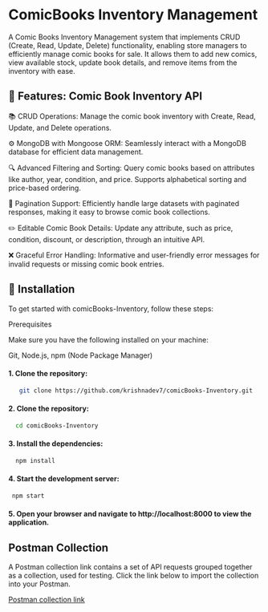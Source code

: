 # ComicBooks Inventory Management

A Comic Books Inventory Management system that implements CRUD (Create, Read, Update, Delete) functionality, enabling store managers to efficiently manage comic books for sale. It allows them to add new comics, view available stock, update book details, and remove items from the inventory with ease.

## 🚀 Features: Comic Book Inventory API

📚 CRUD Operations: Manage the comic book inventory with Create, Read, Update, and Delete operations.

⚙️ MongoDB with Mongoose ORM: Seamlessly interact with a MongoDB database for efficient data management.

🔍 Advanced Filtering and Sorting: Query comic books based on attributes like author, year, condition, and price. Supports alphabetical sorting and price-based ordering.

📑 Pagination Support: Efficiently handle large datasets with paginated responses, making it easy to browse comic book collections.

✏️ Editable Comic Book Details: Update any attribute, such as price, condition, discount, or description, through an intuitive API.

❌ Graceful Error Handling: Informative and user-friendly error messages for invalid requests or missing comic book entries.

## 📜 Installation

To get started with comicBooks-Inventory, follow these steps:

Prerequisites

Make sure you have the following installed on your machine:

Git, Node.js, npm (Node Package Manager)

#### 1. Clone the repository:

```bash
   git clone https://github.com/krishnadev7/comicBooks-Inventory.git
```
#### 2. Clone the repository:

```bash
  cd comicBooks-Inventory
```
#### 3. Install the dependencies:

```bash
  npm install
```
#### 4. Start the development server:

```bash
 npm start
```

#### 5. Open your browser and navigate to http://localhost:8000 to view the application.

## Postman Collection 
A Postman collection link contains a set of API requests grouped together as a collection, used for testing. Click the link below to import the collection into your Postman.

[Postman collection link](https://api.postman.com/collections/17268524-b4812580-6fca-4656-999c-f4b1b5bd4d24?access_key=PMAT-01JAACAN31D9YGDRMMMBSYHSZ3)
